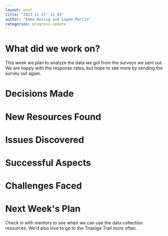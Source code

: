 ```yaml
---
layout: post
title: "2023-11-27--12-03"
author: "Emma Heisig and Logan Martin"
categories: progress-update
---
```


# What did we work on?

This week we plan to analyze the data we got from the surveys we sent out. We are happy with the response rates, but hope to see more by sending the survey out again.

# Decisions Made

# New Resources Found

# Issues Discovered

# Successful Aspects

# Challenges Faced

# Next Week's Plan
Check in with mentors to see when we can use the data collection resources. We'd also love to go to the Trianlge Trail more often. 
